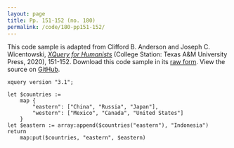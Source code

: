 ```yaml
---
layout: page
title: Pp. 151-152 (no. 180)
permalink: /code/180-pp151-152/
---
```


This code sample is adapted from Clifford B. Anderson and Joseph C. Wicentowski, 
[_XQuery for Humanists_](/) (College Station: Texas A&M University Press, 2020), 151-152. 
Download this code sample in its [raw form](/code/180-pp151-152/180-pp151-152.xq).
View the source on [GitHub](https://github.com/coding4humanists/xquery4humanists/blob/master/code/180-pp151-152/180-pp151-152.xq).

```xquery
xquery version "3.1";

let $countries :=
    map {
        "eastern": ["China", "Russia", "Japan"],
        "western": ["Mexico", "Canada", "United States"]
    }
let $eastern := array:append($countries("eastern"), "Indonesia")
return
    map:put($countries, "eastern", $eastern)
```  
